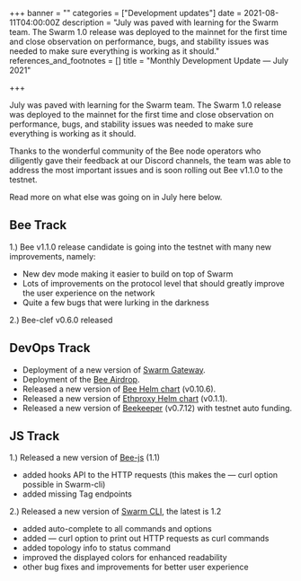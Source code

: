 +++
banner = ""
categories = ["Development updates"]
date = 2021-08-11T04:00:00Z
description = "July was paved with learning for the Swarm team. The Swarm 1.0 release was deployed to the mainnet for the first time and close observation on performance, bugs, and stability issues was needed to make sure everything is working as it should."
references_and_footnotes = []
title = "Monthly Development Update — July 2021"

+++

July was paved with learning for the Swarm team. The Swarm 1.0 release was deployed to the mainnet for the first time and close observation on performance, bugs, and stability issues was needed to make sure everything is working as it should.

Thanks to the wonderful community of the Bee node operators who diligently gave their feedback at our Discord channels, the team was able to address the most important issues and is soon rolling out Bee v1.1.0 to the testnet.

Read more on what else was going on in July here below.

## **Bee Track**

1\.) Bee v1.1.0 release candidate is going into the testnet with many new improvements, namely:

- New dev mode making it easier to build on top of Swarm
- Lots of improvements on the protocol level that should greatly improve the user experience on the network
- Quite a few bugs that were lurking in the darkness

2\.) Bee-clef v0.6.0 released

## **DevOps Track**

- Deployment of a new version of [Swarm Gateway](https://gateway.ethswarm.org/).
- Deployment of the [Bee Airdrop](https://airdrop.ethswarm.org/).
- Released a new version of [Bee Helm chart](https://github.com/ethersphere/helm/tree/master/charts/bee) (v0.10.6).
- Released a new version of [Ethproxy Helm chart](https://github.com/ethersphere/helm/tree/master/charts/ethproxy) (v0.1.1).
- Released a new version of [Beekeeper](https://github.com/ethersphere/beekeeper) (v0.7.12) with testnet auto funding.

## **JS Track**

1\.) Released a new version of [Bee-js](https://github.com/ethersphere/bee-js) (1.1)

- added hooks API to the HTTP requests (this makes the — curl option possible in Swarm-cli)
- added missing Tag endpoints

2\.) Released a new version of [Swarm CLI](https://github.com/ethersphere/swarm-cli), the latest is 1.2

- added auto-complete to all commands and options
- added — curl option to print out HTTP requests as curl commands
- added topology info to status command
- improved the displayed colors for enhanced readability
- other bug fixes and improvements for better user experience
